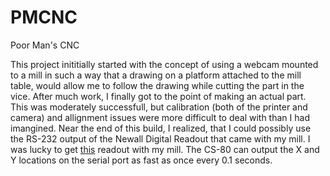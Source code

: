 # PMCNC
Poor Man's CNC

This project inititially started with the concept of using a webcam mounted to a mill in such a way that a drawing on a platform attached to the mill table, would allow me to follow the drawing while cutting the part in the vice. After much work, I finally got to the point of making an actual part. This was moderately successfull, but calibration (both of the printer and camera) and allignment issues were more difficult to deal with than I had imangined. Near the end of this build, I realized, that I could possibly use the RS-232 output of the Newall Digital Readout that came with my mill. I was lucky to get [this](http://www.newall.com/upload/content/file/C80%20Manual%20-%20023-80500-UK-2.pdf) readout with my mill. 
The CS-80 can output the X and Y locations on the serial port as fast as once every 0.1 seconds.



